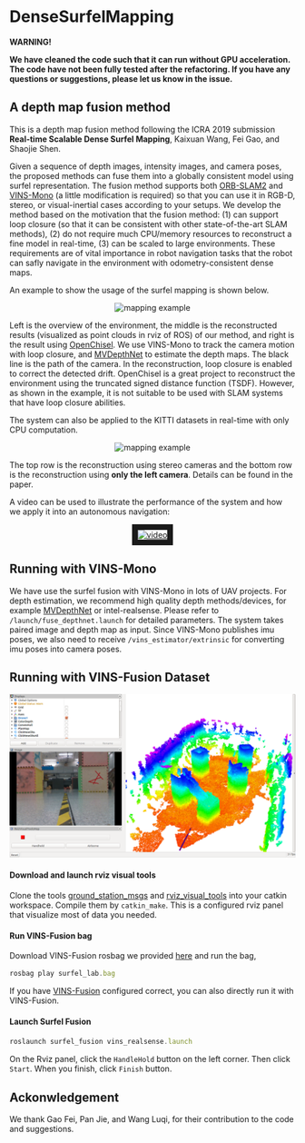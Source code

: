# DenseSurfelMapping

**WARNING!**

**We have cleaned the code such that it can run without GPU acceleration. The code have not been fully tested after the refactoring. If you have any questions or suggestions, please let us know in the issue.**

## A depth map fusion method

This is a depth map fusion method following the ICRA 2019 submission **Real-time Scalable Dense Surfel Mapping**, Kaixuan Wang, Fei Gao, and Shaojie Shen.

Given a sequence of depth images, intensity images, and camera poses, the proposed methods can fuse them into a globally consistent model using surfel representation. The fusion method supports both [ORB-SLAM2](https://github.com/raulmur/ORB_SLAM2) and [VINS-Mono](https://github.com/HKUST-Aerial-Robotics/VINS-Mono) (a little modification is required) so that you can use it in RGB-D, stereo, or visual-inertial cases according to your setups. We develop the method based on the motivation that the fusion method: (1) can support loop closure (so that it can be consistent with other state-of-the-art SLAM methods),  (2) do not require much CPU/memory resources to reconstruct a fine model in real-time, (3) can be scaled to large environments. These requirements are of vital importance in robot navigation tasks that the robot can safly navigate in the environment with odometry-consistent dense maps.

An example to show the usage of the surfel mapping is shown below.

<p align="center">
<img src="fig/example.png" alt="mapping example" width = "623" height = "300">
</p>

Left is the overview of the environment, the middle is the reconstructed results (visualized as point clouds in rviz of ROS) of our method, and right is the result using [OpenChisel](https://github.com/personalrobotics/OpenChisel). We use VINS-Mono to track the camera motion with loop closure, and [MVDepthNet](https://github.com/HKUST-Aerial-Robotics/MVDepthNet) to estimate the depth maps. The black line is the path of the camera. In the reconstruction, loop closure is enabled to correct the detected drift. OpenChisel is a great project to reconstruct the environment using the truncated signed distance function (TSDF). However, as shown in the example, it is not suitable to be used with SLAM systems that have loop closure abilities.

The system can also be applied to the KITTI datasets in real-time with only CPU computation.

<p align="center">
<img src="fig/example2.png" alt="mapping example" width = "465" height = "300">
</p>

The top row is the reconstruction using stereo cameras and the bottom row is the reconstruction using **only the left camera**. Details can be found in the paper.

A video can be used to illustrate the performance of the system and how we apply it into an autonomous navigation:
<p align="center">
<a href="https://youtu.be/2gZNpFE_yI4" target="_blank"><img src="fig/cover.jpg" 
alt="video" width="432" height="316" border="10" /></a>
</p>

## Running with VINS-Mono

We have use the surfel fusion with VINS-Mono in lots of UAV projects. For depth estimation, we recommend high quality depth methods/devices, for example [MVDepthNet](https://github.com/HKUST-Aerial-Robotics/MVDepthNet) or intel-realsense. Please refer to ```/launch/fuse_depthnet.launch``` for detailed parameters. The system takes paired image and depth map as input. Since VINS-Mono publishes imu poses, we also need to receive ```/vins_estimator/extrinsic``` for converting imu poses into camera poses.

## Running with VINS-Fusion Dataset
![Run with VINs_Fusion](fig/rviz_tools.png)

#### Download and launch rviz visual tools
Clone the tools [ground_station_msgs](git@github.com:glennliu/ground_station_msgs.git) and [rviz_visual_tools](https://github.com/glennliu/rviz_visual_tools) into your catkin workspace. Compile them by `catkin_make`. 
This is a configured rviz panel that visualize most of data you needed.

#### Run VINS-Fusion bag

Download VINS-Fusion rosbag we provided [here](https://hkustconnect-my.sharepoint.com/:u:/g/personal/cliuci_connect_ust_hk/ETBxe2X_a4JPshZn1n56drMB6x8kWaoWE_IOA_IBZ428mg?e=CivoB5) and run the bag,
```js
rosbag play surfel_lab.bag
````
If you have [VINS-Fusion](https://github.com/HKUST-Aerial-Robotics/VINS-Fusion) configured correct, you can also directly run it with VINS-Fusion.

#### Launch Surfel Fusion
```js
roslaunch surfel_fusion vins_realsense.launch
```
On the Rviz panel, click the ``HandleHold`` button on the left corner. Then click `Start`.
When you finish, click `Finish` button.

## Ackonwledgement
We thank Gao Fei, Pan Jie, and Wang Luqi, for their contribution to the code and suggestions.